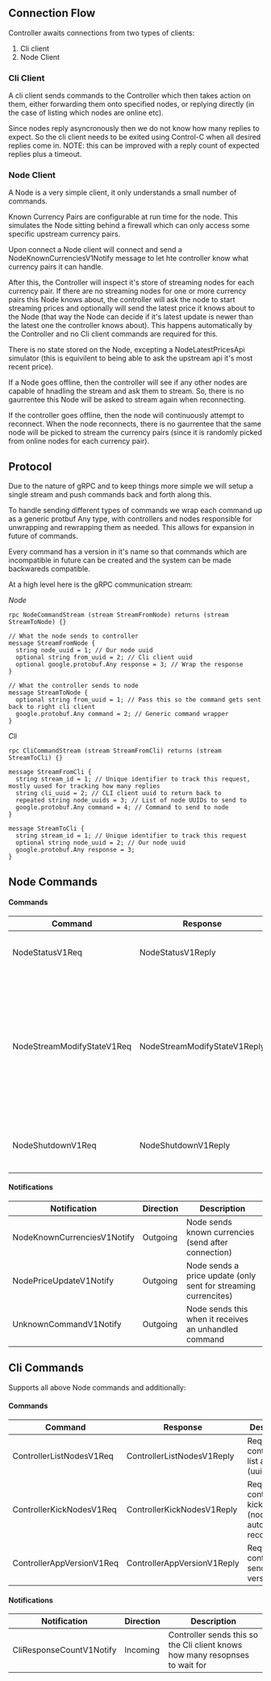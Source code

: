 ## Connection Flow

Controller awaits connections from two types of clients:
1. Cli client
2. Node Client

### Cli Client

A cli client sends commands to the Controller which then takes action on them, either forwarding them onto specified nodes, or replying directly (in the case of listing which nodes are online etc).

Since nodes reply asyncronously then we do not know how many replies to expect. So the cli client needs to be exited using Control-C when all desired replies come in. NOTE: this can be improved with a reply count of expected replies plus a timeout.

### Node Client

A Node is a very simple client, it only understands a small number of commands.

Known Currency Pairs are configurable at run time for the node. This simulates the Node sitting behind a firewall which can only access some specific upstream currency pairs.

Upon connect a Node client will connect and send a NodeKnownCurrenciesV1Notify message to let hte controller know what currency pairs it can handle.

After this, the Controller will inspect it's store of streaming nodes for each currency pair. If there are no streaming nodes for one or more currency pairs this Node knows about, the controller will ask the node to start streaming prices and optionally will send the latest price it knows about to the Node (that way the Node can decide if it's latest update is newer than the latest one the controller knows about). This happens automatically by the Controller and no Cli client commands are required for this.

There is no state stored on the Node, excepting a NodeLatestPricesApi simulator (this is equivilent to being able to ask the upstream api it's most recent price).

If a Node goes offline, then the controller will see if any other nodes are capable of hnadling the stream and ask them to stream. So, there is no gaurrentee this Node will be asked to stream again when reconnecting.

If the controller goes offline, then the node will continuously attempt to reconnect. When the node reconnects, there is no gaurrentee that the same node will be picked to stream the currency pairs (since it is randomly picked from online nodes for each currency pair).

## Protocol

Due to the nature of gRPC and to keep things more simple we will setup a single stream and push commands back and forth along this.

To handle sending different types of commands we wrap each command up as a generic protbuf Any type, with controllers and nodes responsible for unwrapping and rewrapping them as needed. This allows for expansion in future of commands.

Every command has a version in it's name so that commands which are incompatible in future can be created and the system can be made backwareds compatible.

At a high level here is the gRPC communication stream:

*Node*
```
rpc NodeCommandStream (stream StreamFromNode) returns (stream StreamToNode) {}

// What the node sends to controller
message StreamFromNode {
  string node_uuid = 1; // Our node uuid
  optional string from_uuid = 2; // Cli client uuid
  optional google.protobuf.Any response = 3; // Wrap the response
}

// What the controller sends to node
message StreamToNode {
  optional string from_uuid = 1; // Pass this so the command gets sent back to right cli client
  google.protobuf.Any command = 2; // Generic command wrapper
}
```

*Cli*
```
rpc CliCommandStream (stream StreamFromCli) returns (stream StreamToCli) {}

message StreamFromCli {
  string stream_id = 1; // Unique identifier to track this request, mostly uused for tracking how many replies
  string cli_uuid = 2; // CLI client uuid to return back to
  repeated string node_uuids = 3; // List of node UUIDs to send to
  google.protobuf.Any command = 4; // Command to send to node
}

message StreamToCli {
  string stream_id = 1; // Unique identifier to track this request
  optional string node_uuid = 2; // Our node uuid
  google.protobuf.Any response = 3;
}
```

## Node Commands

#### Commands

| Command  | Response  | Description |
| -------- | --------- | ----------- |
| NodeStatusV1Req | NodeStatusV1Reply | Node sends it's current status |
| NodeStreamModifyStateV1Req | NodeStreamModifyStateV1Reply | Node will start or stop streaming depending on requests from controller. Any currencies not specifically specified is stopped. |
| NodeShutdownV1Req | NodeShutdownV1Reply | Node will shutdown connection gracefully then exit |

#### Notifications

| Notification | Direction | Description |
| ------------ | --------- | ----------- |   
| NodeKnownCurrenciesV1Notify | Outgoing | Node sends known currencies (send after connection) |
| NodePriceUpdateV1Notify | Outgoing | Node sends a price update (only sent for streaming currencites) |
| UnknownCommandV1Notify | Outgoing | Node sends this when it receives an unhandled command |

## Cli Commands

Supports all above Node commands and additionally:

#### Commands

| Command  | Response  | Description |
| -------- | --------- | ----------- |
| ControllerListNodesV1Req | ControllerListNodesV1Reply | Requests the controller to list all Nodes (uuids) |
| ControllerKickNodesV1Req | ControllerKickNodesV1Reply | Requests the controller to kick a node (nodes will automatically reconnect) |
| ControllerAppVersionV1Req | ControllerAppVersionV1Reply | Request the controller to send it's app version |

#### Notifications

| Notification | Direction | Description |
| ------------ | --------- | ----------- |   
| CliResponseCountV1Notify | Incoming | Controller sends this so the Cli client knows how many resopnses to wait for |

